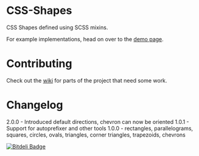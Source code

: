 CSS-Shapes
==========

CSS Shapes defined using SCSS mixins.

For example implementations, head on over to the [demo page](http://ilanbiala.github.io/CSS-Shapes).

Contributing
============

Check out the [wiki](https://github.com/ilanbiala/CSS-Shapes/wiki) for parts of the project that need some work.

Changelog
=========
2.0.0 - Introduced default directions, chevron can now be oriented
1.0.1 - Support for autoprefixer and other tools
1.0.0 - rectangles, parallelograms, squares, circles, ovals, triangles, corner triangles, trapezoids, chevrons

[![Bitdeli Badge](https://d2weczhvl823v0.cloudfront.net/ilanbiala/css-shapes/trend.png)](https://bitdeli.com/free "Bitdeli Badge")
